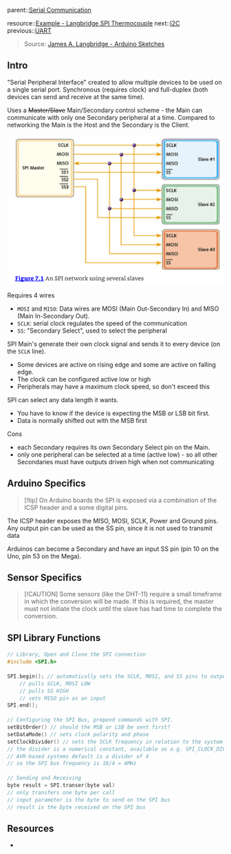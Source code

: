 parent::[Serial Communication](Serial%20Communication.md)

		 
resource::[Example - Langbridge SPI Thermocouple](Example%20-%20Langbridge%20SPI%20Thermocouple.md)
next::[I2C](I2C.md)
previous::[UART](UART.md)

> Source: [James A. Langbridge - Arduino Sketches](James%20A.%20Langbridge%20-%20Arduino%20Sketches.md)

## Intro

"Serial Peripheral Interface" created to allow multiple devices to be used on a single serial port. Synchronous (requires clock) and full-duplex (both devices can send and receive at the same time). 

Uses a ~~Master/Slave~~ Main/Secondary control scheme - the Main can communicate with only one Secondary peripheral at a time. Compared to networking the Main is the Host and the Secondary is the Client.

![Pasted image 20221105125854](attachments/Pasted%20image%2020221105125854.png)

Requires 4 wires
- `MOSI` and `MISO`: Data wires are MOSI (Main Out-Secondary In) and MISO (Main In-Secondary Out).
- `SCLK`: serial clock regulates the speed of the communication
- `SS`: "Secondary Select", used to select the peripheral

SPI Main's generate their own clock signal and sends it to every device (on the `SCLK` line). 
- Some devices are active on rising edge and some are active on falling edge.  
- The clock can be configured active low or high
- Peripherals may have a maximum clock speed, so don't exceed this

SPI can select any data length it wants. 
- You have to know if the device is expecting the MSB or LSB bit first.
- Data is normally shifted out with the MSB first

Cons
- each Secondary requires its own Secondary Select pin on the Main.
- only one peripheral can be selected at a time (active low) - so all other Secondaries must have outputs driven high when not communicating

## Arduino Specifics

> [!tip] On Arduino boards the SPI is exposed via a combination of the ICSP header and a some digital pins.

The ICSP header exposes the MISO, MOSI, SCLK, Power and Ground pins. Any output pin can be used as the SS pin, since it is not used to transmit data

Arduinos can become a Secondary and have an input SS pin (pin 10 on the Uno, pin 53 on the Mega).

## Sensor Specifics

> [!CAUTION] Some sensors (like the DHT-11) require a small timeframe in which the conversion will be made. If this is required, the master must not initiate the clock until the slave has had time to complete the conversion.

## SPI Library Functions

```cpp
// Library, Open and Close the SPI connection
#include <SPI.h>

SPI.begin(); // automatically sets the SCLK, MOSI, and SS pins to output
	// pulls SCLK, MOSI LOW
	// pulls SS HIGH
	// sets MISO pin as an input
SPI.end();

// Configuring the SPI Bus, prepend commands with SPI.
setBitOrder() // should the MSB or LSB be sent first?
setDataMode() // sets clock polarity and phase
setClockDivider() // sets the SCLK frequency in relation to the system clock
// the divider is a numerical constant, available as e.g. SPI_CLOCK_DIV4
// AVR-based systems default is a divider of 4
// so the SPI bus frequency is 16/4 = 4MHz

// Sending and Receiving
byte result = SPI.transer(byte val) 
// only transfers one byte per call
// input parameter is the byte to send on the SPI bus
// result is the byte received on the SPI bus

```

## Resources
- 